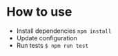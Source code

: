 # How to use

* Install dependencies `npm install`
* Update configuration
* Run tests `$ npm run test`
